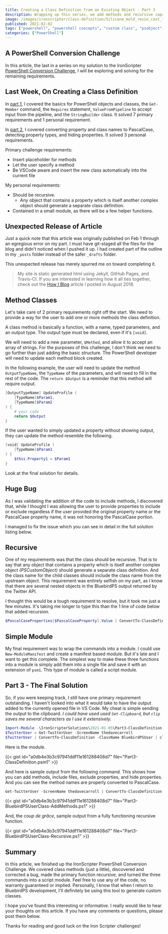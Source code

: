 ```yaml
---
title: Creating a Class Definition from an Existing Object - Part 3
description: Wrapping up this series, we add methods and recursive capability to the ConvertTo-ClassDefinition function for this Iron Scripter challenge walk-through.
image: /images/ironscripter/class-definition/Silicone_mold_resin_cast_figure.jpg
published: 2021-02-02
tags: ["powershell", "powershell concepts", "custom class", "psobject", "pscustomobject", "learn powershell", "iron scripter", "iron scripter challenge", "iron scripter walk-through"]
categories: ["PowerShell"]
---
```


## A PowerShell Conversion Challenge

In this article, the last in a series on my solution to the IronScripter [PowerShell Conversion Challenge][IronScripterChallenge],
I will be exploring and solving for the remaining requirements.

## Last Week, On Creating a Class Definition

In [part 1][SolutionPart1], I covered the basics for PowerShell objects and classes,
the `Get-Member` command, the `Requires` statement, `ValueFromPipeline` to accept input from the pipeline, and the `StringBuilder` class.
It solved 7 primary requirements and 1 personal requirement.

In [part 2][SolutionPart2], I covered converting property and class names to PascalCase, detecting property types, and hiding properties.
It solved 3 personal requirements.

Primary challenge requirements:

- Insert placeholder for methods
- Let the user specify a method
- Be VSCode aware and insert the new class automatically into the current file

My personal requirements:

- Should be recursive.
  - Any object that contains a property which is itself another complex object should generate a separate class definition.
- Contained in a small module, as there will be a few helper functions.

[SolutionPart1]: https://powershell.anovelidea.org/powershell/creating-class-definition-from-object-part-1/
[SolutionPart2]: https://powershell.anovelidea.org/powershell/creating-class-definition-from-object-part-2/
[IronScripterChallenge]: https://ironscripter.us/a-powershell-conversion-challenge/

## Unexpected Release of Article

Just a quick note that this article was originally published on Feb 1 through an egregious error on my part.
I must have git-staged all the files for the blog and didn't noticed when I pushed it up.
I had created part of the outline in my `_posts` folder instead of the safer `_drafts` folder.

This unexpected release has merely spurred me on toward completing it.

> My site is static generated html using Jekyll, GitHub Pages, and Travis-CI.
> If you are interested in learning how it all ties together, check out the [How I Blog][HowIBlog] article I posted in August 2018.

[HowIBlog]: https://powershell.anovelidea.org/blog/how-i-blog/

## Method Classes

Let's take care of 2 primary requirements right off the start.
We need to provide a way for the user to add one or more methods the class definition.

A class method is basically a function, with a name, typed parameters, and an output type.
The output type must be declared, even if it's `[void]`.

We will need to add a new parameter, `$Method`, and allow it to accept an array of strings.
For the purposes of this challenge, I don't think we need to go further than just adding the basic structure.
The PowerShell developer will need to update each method block created.

In the following example, the user will need to update the method `OutputTypeName`, the `TypeName` of the parameters, and will need to fill in the rest of the code.
The `return $Output` is a reminder that this method will require output.

```powershell
[OutputTypeName] UpdateProfile (
    [TypeName]$Param1,
    [TypeName]$Param2
) {
    # your code
    return $Output
}
```

If the user wanted to simply updated a property without showing output, they can update the method resemble the following.

```powershell
[void] UpdateProfile (
    [TypeName]$Param1
) {
    $this.Property1 = $Param1
}
```

Look at the final solution for details.

## Huge Bug

As I was validating the addition of the code to include methods, I discovered that,
while I thought I was allowing the user to provide properties to include or exclude regardless if the user provided the original property name or the PascalCase property name,
it was not honoring the PascalCase portion.

I managed to fix the issue which you can see in detail in the full solution listing below.

## Recursive

One of my requirements was that the class should be recursive.
That is to say that any object that contains a property which is itself another complex object *(PSCustomObject)* should generate a separate class definition.
And the class name for the child classes should include the class name from the upstream object.
This requirement was entirely selfish on my part, as I know that there are several nested objects in the BluebirdPS output returned by the Twitter API.

I thought this would be a tough requirement to resolve, but it took me just a few minutes.
It's taking me longer to type this than the 1 line of code below that added recursion.

```powershell
$PascalCaseProperties[$PascalCaseProperty].Value | ConvertTo-ClassDefinition -ClassName "$BaseClassName$PascalCaseProperty"
```

## Simple Module

My final requirement was to wrap the commands into a module.
I could use `New-ModuleManifest` and create a manifest based module.
But it's late and I want to get this complete.
The simplest way to make these three functions into a module is simply add them into a single file and save it with an extension of `psm1`.
This type of module is called a script module.

## Part 3 - The Final Solution

So, if you were keeping track, I still have one primary requirement outstanding.
I haven't looked into what it would take to have the output added to the currently opened file in VS Code.
My cheat is simple sending the output to the clipboard.
*I could have used used `Set-Clipboard`, but `clip` saves me several characters as I use it extensively.*

```powershell
Import-Module .\IronScripterSolutions\2021-01-05\Part3-ClassDefinition.psm1
$TwitterUser = Get-TwitterUser -ScreenName thedavecarroll
$TwitterUser | ConvertTo-ClassDefinition -ClassName BluebirdPSUser | clip
```

Here is the module.

{{< gist id="a0db4e3b3c97941ddf11e161288408d7" file="Part3-ClassDefinition.psm1" >}}

And here is sample output from the following command.
This shows how you can add methods, include files, exclude properties, and hide properties.
And you can see the method names are properly converted to PascalCase.

```powershell
Get-TwitterUser -ScreenName thedavecarroll | ConvertTo-ClassDefinition -ClassName BluebirdPSUser -Method UpDate-proFile,Set_Location -IncludeProperty Id,ScreenName,DefaultProfile,Location,Lang,Id_str -ExcludeProperty Lang -HiddenProperty id_str
```

{{< gist id="a0db4e3b3c97941ddf11e161288408d7" file="Part3-BluebirdPSUserClass-AddMethods.ps1" >}}

And, the *coup de grâce*, sample output from a fully functioning recursive function.

{{< gist id="a0db4e3b3c97941ddf11e161288408d7" file="Part3-BluebirdPSUserClass-Recursive.ps1" >}}

## Summary

In this article, we finished up the IronScripter PowerShell Conversion Challenge.
We covered class methods (just a little), discovered and corrected a bug, made the primary function recursive, and turned the three commands into a script module.
Feel free to use any of the code, no warranty guaranteed or implied.
Personally, I know that when I return to BluebirdPS development, I'll definitely be using this tool to generate custom classes.

I hope you’ve found this interesting or informative.
I really would like to hear your thoughts on this article.
If you have any comments or questions, please post them below.

Thanks for reading and good luck on the Iron Scripter challenges!

